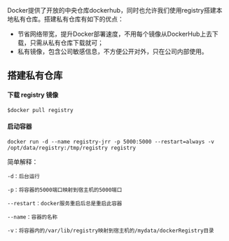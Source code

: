 Docker提供了开放的中央仓库dockerhub，同时也允许我们使用registry搭建本地私有仓库。搭建私有仓库有如下的优点：

* 节省网络带宽，提升Docker部署速度，不用每个镜像从DockerHub上去下载，只需从私有仓库下载就可；
* 私有镜像，包含公司敏感信息，不方便公开对外，只在公司内部使用。

## 搭建私有仓库

#### 下载 registry 镜像

`$docker pull registry`

#### 启动容器

`docker run -d --name registry-jrr -p 5000:5000 --restart=always -v /opt/data/registry:/tmp/registry registry`

简单解释：

`-d：后台运行`

`-p：将容器的5000端口映射到宿主机的5000端口`

`--restart：docker服务重启后总是重启此容器`

`--name：容器的名称`

`-v：将容器内的/var/lib/registry映射到宿主机的/mydata/dockerRegistry目录`

